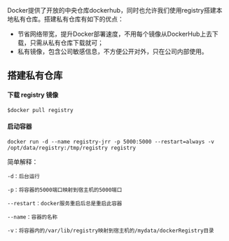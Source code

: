 Docker提供了开放的中央仓库dockerhub，同时也允许我们使用registry搭建本地私有仓库。搭建私有仓库有如下的优点：

* 节省网络带宽，提升Docker部署速度，不用每个镜像从DockerHub上去下载，只需从私有仓库下载就可；
* 私有镜像，包含公司敏感信息，不方便公开对外，只在公司内部使用。

## 搭建私有仓库

#### 下载 registry 镜像

`$docker pull registry`

#### 启动容器

`docker run -d --name registry-jrr -p 5000:5000 --restart=always -v /opt/data/registry:/tmp/registry registry`

简单解释：

`-d：后台运行`

`-p：将容器的5000端口映射到宿主机的5000端口`

`--restart：docker服务重启后总是重启此容器`

`--name：容器的名称`

`-v：将容器内的/var/lib/registry映射到宿主机的/mydata/dockerRegistry目录`

